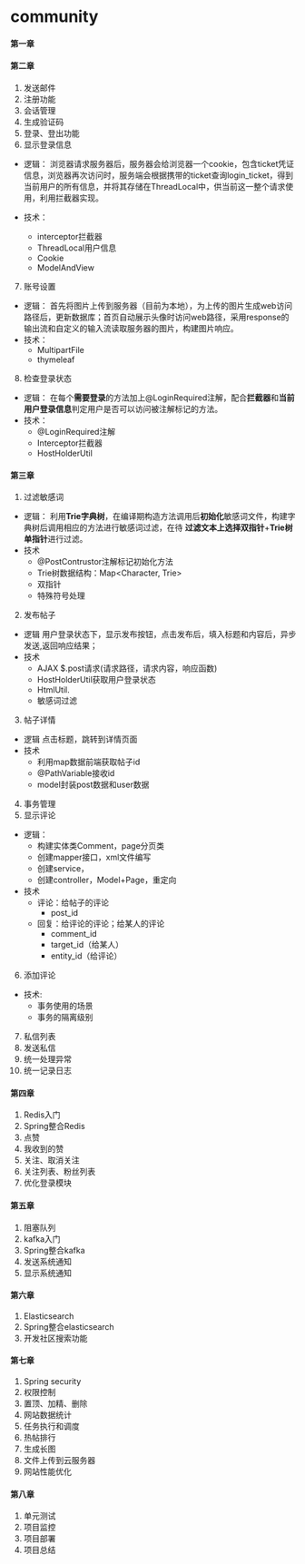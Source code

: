 # community

#### 第一章
#### 第二章
1. 发送邮件
2. 注册功能
3. 会话管理 
4. 生成验证码
5. 登录、登出功能
6. 显示登录信息
- 逻辑：
浏览器请求服务器后，服务器会给浏览器一个cookie，包含ticket凭证信息，浏览器再次访问时，服务端会根据携带的ticket查询login_ticket，得到当前用户的所有信息，并将其存储在ThreadLocal中，供当前这一整个请求使用，利用拦截器实现。

- 技术：
  - interceptor拦截器
  - ThreadLocal用户信息
  - Cookie
  - ModelAndView
7. 账号设置
- 逻辑：
首先将图片上传到服务器（目前为本地），为上传的图片生成web访问路径后，更新数据库；首页自动展示头像时访问web路径，采用response的输出流和自定义的输入流读取服务器的图片，构建图片响应。
- 技术：
  - MultipartFile
  - thymeleaf
8. 检查登录状态
- 逻辑：
在每个**需要登录**的方法加上@LoginRequired注解，配合**拦截器**和**当前用户登录信息**判定用户是否可以访问被注解标记的方法。
- 技术：
  - @LoginRequired注解
  - Interceptor拦截器
  - HostHolderUtil

#### 第三章
1. 过滤敏感词
- 逻辑：
利用**Trie字典树**，在编译期构造方法调用后**初始化**敏感词文件，构建字典树后调用相应的方法进行敏感词过滤，在待
**过滤文本上选择双指针**+**Trie树单指针**进行过滤。
- 技术
  - @PostContrustor注解标记初始化方法
  - Trie树数据结构：Map<Character, Trie>
  - 双指针
  - 特殊符号处理
2. 发布帖子
- 逻辑
用户登录状态下，显示发布按钮，点击发布后，填入标题和内容后，异步发送,返回响应结果；
- 技术
  - AJAX $.post请求(请求路径，请求内容，响应函数)
  - HostHolderUtil获取用户登录状态
  - HtmlUtil.
  - 敏感词过滤
3. 帖子详情
- 逻辑
点击标题，跳转到详情页面
- 技术
  - 利用map数据前端获取帖子id
  - @PathVariable接收id
  - model封装post数据和user数据
4. 事务管理
5. 显示评论
- 逻辑：
  - 构建实体类Comment，page分页类
  - 创建mapper接口，xml文件编写
  - 创建service，
  - 创建controller，Model+Page，重定向
- 技术
  - 评论：给帖子的评论
    - post_id
  - 回复：给评论的评论；给某人的评论
    - comment_id
    - target_id（给某人）
    - entity_id（给评论）
6. 添加评论
- 技术:
  - 事务使用的场景
  - 事务的隔离级别
7. 私信列表
8. 发送私信
9. 统一处理异常
10. 统一记录日志

#### 第四章
1. Redis入门
2. Spring整合Redis
3. 点赞
4. 我收到的赞
5. 关注、取消关注
6. 关注列表、粉丝列表
7. 优化登录模块

#### 第五章
1. 阻塞队列
2. kafka入门
3. Spring整合kafka
4. 发送系统通知
5. 显示系统通知

#### 第六章
1. Elasticsearch
2. Spring整合elasticsearch
3. 开发社区搜索功能

#### 第七章
1. Spring security
2. 权限控制
3. 置顶、加精、删除
4. 网站数据统计
5. 任务执行和调度
6. 热帖排行
7. 生成长图
8. 文件上传到云服务器
9. 网站性能优化

#### 第八章
1. 单元测试
2. 项目监控
3. 项目部署
4. 项目总结
